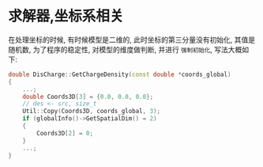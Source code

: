 # 求解器,坐标系相关

在处理坐标的时候, 有时候模型是二维的,
此时坐标的第三分量没有初始化, 其值是随机数,
为了程序的稳定性, 对模型的维度做判断, 并进行 `强制初始化`,
写法大概如下:

```cpp
double DisCharge::GetChargeDensity(const double *coords_global)
{
    ...;
    double Coords3D[3] = {0.0, 0.0, 0.0};
    // des <- src, size_t
    Util::Copy(Coords3D, coords_global, 3);
    if (globalInfo()->GetSpatialDim() = 2)
    {
        Coords3D[2] = 0;
    }
    ...;
}
```
